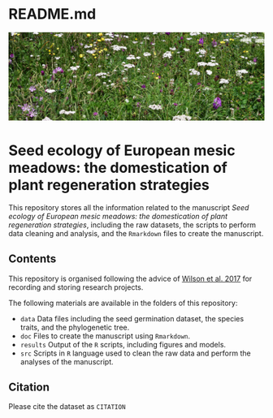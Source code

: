 README.md
================

![Hay meadow from the Cantabrian Mountains](meadow.JPG)

# Seed ecology of European mesic meadows: the domestication of plant regeneration strategies

This repository stores all the information related to the manuscript
*Seed ecology of European mesic meadows: the domestication of plant
regeneration strategies*, including the raw datasets, the scripts to
perform data cleaning and analysis, and the `Rmarkdown` files to create
the manuscript.

## Contents

This repository is organised following the advice of [Wilson et
al. 2017](https://doi.org/10.1371/journal.pcbi.1005510) for recording
and storing research projects.

The following materials are available in the folders of this repository:

  - `data` Data files including the seed germination dataset, the
    species traits, and the phylogenetic tree.
  - `doc` Files to create the manuscript using `Rmarkdown`.
  - `results` Output of the `R` scripts, including figures and models.
  - `src` Scripts in `R` language used to clean the raw data and perform
    the analyses of the manuscript.

## Citation

Please cite the dataset as `CITATION`
